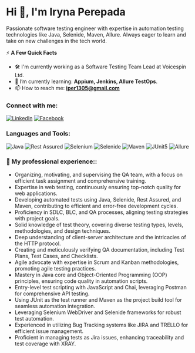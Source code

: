  # Hi 👋, I'm Iryna Perepada

Passionate software testing engineer with expertise in automation testing technologies like Java, Selenide, Maven, Allure. Always eager to learn and take on new challenges in the tech world.


⚡ **A Few Quick Facts**

- 🛠️ I'm currently working as a Software Testing Team Lead at Voicespin Ltd.
- 🧠 I’m currently learning: **Appium, Jenkins, Allure TestOps**.
- 📫 How to reach me: **iper1305@gmail.com**

### Connect with me:
[![LinkedIn](https://img.shields.io/badge/LinkedIn-0077B5?style=for-the-badge&logo=linkedin&logoColor=white)](https://www.linkedin.com/in/perepada/)
[![Facebook](https://img.shields.io/badge/Facebook-1877F2?style=for-the-badge&logo=facebook&logoColor=white)](https://www.facebook.com/profile.php?id=100014210296630)

### Languages and Tools:
![Java](https://img.shields.io/badge/Java-ED8B00?style=for-the-badge&logo=java&logoColor=white)
![Rest Assured](https://img.shields.io/badge/Rest%20Assured-4CAF50?style=for-the-badge&logo=rest-assured&logoColor=white)
![Selenium](https://img.shields.io/badge/Selenium-43B02A?style=for-the-badge&logo=selenium&logoColor=white)
![Selenide](https://img.shields.io/badge/Selenide-39AF45?style=for-the-badge&logo=selenide&logoColor=white)
![Maven](https://img.shields.io/badge/Maven-C71A36?style=for-the-badge&logo=apache-maven&logoColor=white)
![JUnit5](https://img.shields.io/badge/JUnit5-25A162?style=for-the-badge&logo=junit5&logoColor=white)
![Allure](https://img.shields.io/badge/Allure-6236FF?style=for-the-badge&logo=allure&logoColor=white)

### 💼 My professional experience::
* Organizing, motivating, and supervising the QA team, with a focus on efficient task assignment and comprehensive training.
* Expertise in web testing, continuously ensuring top-notch quality for web applications.
* Developing automated tests using Java, Selenide, Rest Assured, and Maven, contributing to efficient and error-free development cycles.
* Proficiency in SDLC, BLC, and QA processes, aligning testing strategies with project goals.
* Solid knowledge of test theory, covering diverse testing types, levels, methodologies, and design techniques.
* Deep understanding of client-server architecture and the intricacies of the HTTP protocol.
* Creating and meticulously verifying QA documentation, including Test Plans, Test Cases, and Checklists.
* Agile advocate with expertise in Scrum and Kanban methodologies, promoting agile testing practices.
* Mastery in Java core and Object-Oriented Programming (OOP) principles, ensuring code quality in automation scripts.
* Entry-level test scripting with JavaScript and Chai, leveraging Postman for comprehensive API testing.
* Using JUnit as the test runner and Maven as the project build tool for seamless automation integration.
* Leveraging Selenium WebDriver and Selenide frameworks for robust test automation.
* Experienced in utilizing Bug Tracking systems like JIRA and TRELLO for efficient issue management.
* Proficient in managing tests as Jira issues, enhancing traceability and test coverage with XRAY.
